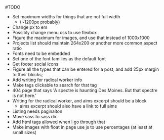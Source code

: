 #TODO

* Set maximum widths for things that are not full width
	* (~1200px probably)
* Change px to em
* Possibly change menu css to use flexbox
* Figure the maximum for images, and use that instead of 1000x1000
* Projects list should maintain 264x200 or another more common aspect ratio
* Fonts need to be embedded
* Set one of the font families as the default font
* Get footer social icons
* Figure all the types that can be entered for a post, and add 25px margin to their blocks;
* Add writing for radical worker info
* Make tags clickable to search for that tag
* 404 page that says 'A spectre is haunting Des Moines. But that spectre is not here.'
* Writing for the radical worker, and aims excerpt should be a block
	* aims excerpt should also have a link to full aims
* Listing needs paginaiton
* Move sass to sass dir
* Add html tags allowed when I go through that
* Make images with float in page use js to use percentages (at least at small sizes)
